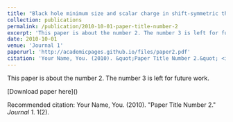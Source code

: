 ```yaml
---
title: "Black hole minimum size and scalar charge in shift-symmetric theories"
collection: publications
permalink: /publication/2010-10-01-paper-title-number-2
excerpt: 'This paper is about the number 2. The number 3 is left for future work.'
date: 2010-10-01
venue: 'Journal 1'
paperurl: 'http://academicpages.github.io/files/paper2.pdf'
citation: 'Your Name, You. (2010). &quot;Paper Title Number 2.&quot; <i>Journal 1</i>. 1(2).'
---
```

This paper is about the number 2. The number 3 is left for future work.

[Download paper here](<a href="https://arxiv.org/abs/2211.05099" rel="permalink"><i class="fas fa-file-pdf fa-2x" aria-hidden="true"></i></a>)

Recommended citation: Your Name, You. (2010). "Paper Title Number 2." <i>Journal 1</i>. 1(2).

